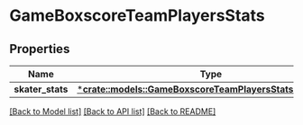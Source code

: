 # GameBoxscoreTeamPlayersStats

## Properties

Name | Type | Description | Notes
------------ | ------------- | ------------- | -------------
**skater_stats** | [***crate::models::GameBoxscoreTeamPlayersStatsSkaterStats**](GameBoxscoreTeam_players_stats_skaterStats.md) |  | [optional] 

[[Back to Model list]](../README.md#documentation-for-models) [[Back to API list]](../README.md#documentation-for-api-endpoints) [[Back to README]](../README.md)


